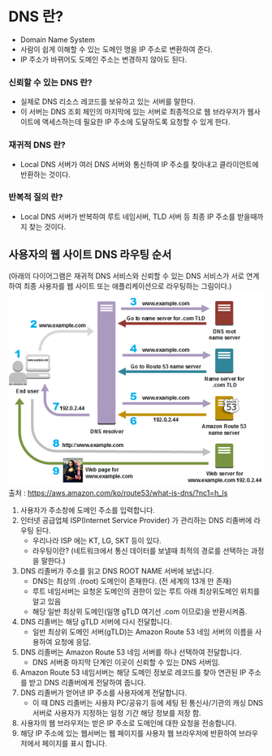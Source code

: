 # DNS 란?
* Domain Name System
* 사람이 쉽게 이해할 수 있는 도메인 명을 IP 주소로 변환하여 준다.
* IP 주소가 바뀌어도 도메인 주소는 변경하지 않아도 된다.

### 신뢰할 수 있는 DNS 란?
  + 실제로 DNS 리소스 레코드를 보유하고 있는 서버를 말한다.
  + 이 서버는 DNS 조회 체인의 마지막에 있는 서버로 최종적으로 웹 브라우저가 웹사이트에 액세스하는데 필요한 IP 주소에 도달하도록 요청할 수 있게 한다.
### 재귀적 DNS 란?
   + Local DNS 서버가 여러 DNS 서버와 통신하여 IP 주소를 찾아내고 클라이언트에 반환하는 것이다.
### 반복적 질의 란?
   + Local DNS 서버가 반복하여 루트 네임서버, TLD 서버 등 최종 IP 주소를 받을때까지 찾는 것이다.

## 사용자의 웹 사이트 DNS 라우팅 순서
(아래의 다이어그램은 재귀적 DNS 서비스와 신뢰할 수 있는 DNS 서비스가 서로 연계하여 최종 사용자를 웹 사이트 또는 애플리케이션으로 라우팅하는 그림이다.)  
![img.png](img.png)  
출처 : https://aws.amazon.com/ko/route53/what-is-dns/?nc1=h_ls  

1. 사용자가 주소창에 도메인 주소를 입력합니다.
2. 인터넷 공급업체 ISP(Internet Service Provider) 가 관리하는 DNS 리졸버에 라우팅 된다.
   + 우리나라 ISP 에는 KT, LG, SKT 등이 있다.
   + 라우팅이란? (네트워크에서 통신 데이터를 보낼때 최적의 경로를 선택하는 과정을 말한다.)
3. DNS 리졸버가 주소를 읽고 DNS ROOT NAME 서버에 보냅니다.
   + DNS는 최상의 .(root) 도메인이 존재한다. (전 세계의 13개 만 존재)
   + 루트 네임서버는 요청온 도메인의 권한이 있는 루트 아래 최상위도메인 위치를 알고 있음
   + 해당 일반 최상위 도메인(일명 gTLD 여기선 .com 이므로)을 반환시켜줌.
4. DNS 리졸버는 해당 gTLD 서버에 다시 전달합니다.
   + 일반 최상위 도메인 서버(gTLD)는 Amazon Route 53 네임 서버의 이름을 사용하여 요청에 응답.
5. DNS 리졸버는 Amazon Route 53 네임 서버를 하나 선택하여 전달합니다.
   + DNS 서버중 마지막 단계인 이곳이 신뢰할 수 있는 DNS 서버임.
6. Amazon Route 53 네임서버는 해당 도메인 정보로 레코드를 찾아 연관된 IP 주소를 받고 DNS 리졸버에게 전달하여 줍니다.
7. DNS 리졸버가 얻어낸 IP 주소를 사용자에게 전달합니다.
   + 이 때 DNS 리졸버는 사용자 PC/공유기 등에 세팅 된 통신사/기관의 캐싱 DNS 서버로 사용자가 지정하는 일정 기간 해당 정보를 저장 함.
8. 사용자의 웹 브라우저는 받은 IP 주소로 도메인에 대한 요청을 전송합니다.
9. 해당 IP 주소에 있는 웹서버는 웹 페이지를 사용자 웹 브라우저에 반환하여 브라우저에서 페이지를 표시 합니다.